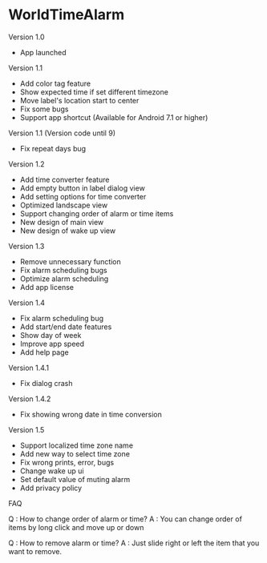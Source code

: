 # WorldTimeAlarm

Version 1.0
- App launched

Version 1.1
- Add color tag feature
- Show expected time if set different timezone
- Move label's location start to center
- Fix some bugs
- Support app shortcut (Available for Android 7.1 or higher)

Version 1.1 (Version code until 9)
- Fix repeat days bug

Version 1.2
- Add time converter feature
- Add empty button in label dialog view
- Add setting options for time converter
- Optimized landscape view
- Support changing order of alarm or time items
- New design of main view
- New design of wake up view

Version 1.3
- Remove unnecessary function
- Fix alarm scheduling bugs
- Optimize alarm scheduling
- Add app license

Version 1.4
- Fix alarm scheduling bug
- Add start/end date features
- Show day of week
- Improve app speed
- Add help page

Version 1.4.1
- Fix dialog crash

Version 1.4.2
- Fix showing wrong date in time conversion

Version 1.5
- Support localized time zone name
- Add new way to select time zone
- Fix wrong prints, error, bugs
- Change wake up ui
- Set default value of muting alarm
- Add privacy policy

FAQ

Q : How to change order of alarm or time?
A : You can change order of items by long click and move up or down

Q : How to remove alarm or time?
A : Just slide right or left the item that you want to remove.
